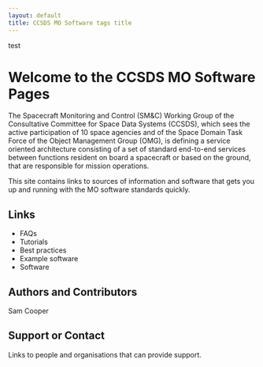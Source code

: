 ```yaml
---
layout: default
title: CCSDS MO Software tags title
---
```


test

# Welcome to the CCSDS MO Software Pages

The Spacecraft Monitoring and Control (SM&C) Working Group of the Consultative Committee for Space Data Systems (CCSDS), which sees the active participation of 10 space agencies and of the Space Domain Task Force of the Object Management Group (OMG), is defining a service oriented architecture consisting of a set of standard end-to-end services between functions resident on board a spacecraft or based on the ground, that are responsible for mission operations.

This site contains links to sources of information and software that gets you up and running with the MO software standards quickly.

## Links

* FAQs
* Tutorials
* Best practices
* Example software
* Software

## Authors and Contributors

Sam Cooper

## Support or Contact

Links to people and organisations that can provide support.

